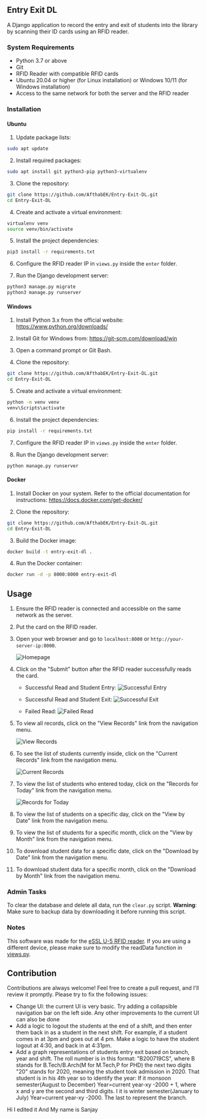 ## Entry Exit DL

A Django application to record the entry and exit of students into the library by scanning their ID cards using an RFID reader.

### System Requirements

- Python 3.7 or above
- Git
- RFID Reader with compatible RFID cards
- Ubuntu 20.04 or higher (for Linux installation) or Windows 10/11 (for Windows installation)
- Access to the same network for both the server and the RFID reader

### Installation

#### Ubuntu

1. Update package lists:

```bash
sudo apt update
```

2. Install required packages:

```bash
sudo apt install git python3-pip python3-virtualenv
```

3. Clone the repository:

```bash
git clone https://github.com/AfthabEK/Entry-Exit-DL.git
cd Entry-Exit-DL
```

4. Create and activate a virtual environment:

```bash
virtualenv venv
source venv/bin/activate
```

5. Install the project dependencies:

```bash
pip3 install -r requirements.txt
```

6. Configure the RFID reader IP in `views.py` inside the `enter` folder.

7. Run the Django development server:

```bash
python3 manage.py migrate
python3 manage.py runserver
```

#### Windows

1. Install Python 3.x from the official website: https://www.python.org/downloads/

2. Install Git for Windows from: https://git-scm.com/download/win

3. Open a command prompt or Git Bash.

4. Clone the repository:

```bash
git clone https://github.com/AfthabEK/Entry-Exit-DL.git
cd Entry-Exit-DL
```

5. Create and activate a virtual environment:

```bash
python -m venv venv
venv\Scripts\activate
```

6. Install the project dependencies:

```bash
pip install -r requirements.txt
```

7. Configure the RFID reader IP in `views.py` inside the `enter` folder.

8. Run the Django development server:

```bash
python manage.py runserver
```


#### Docker
1. Install Docker on your system. Refer to the official documentation for instructions: https://docs.docker.com/get-docker/

2. Clone the repository:

```bash
git clone https://github.com/AfthabEK/Entry-Exit-DL.git
cd Entry-Exit-DL
```

3. Build the Docker image:

```bash
docker build -t entry-exit-dl .
```

4. Run the Docker container:

```bash
docker run -d -p 8000:8000 entry-exit-dl
```   



## Usage

1. Ensure the RFID reader is connected and accessible on the same network as the server.

2. Put the card on the RFID reader.

3. Open your web browser and go to `localhost:8000` or `http://your-server-ip:8000`.

   ![Homepage](screenshots/homepage.png)

4. Click on the "Submit" button after the RFID reader successfully reads the card.

   - Successful Read and Student Entry:
   ![Successful Entry](screenshots/entry_success.png)

   - Successful Read and Student Exit:
   ![Successful Exit](screenshots/exit_success.png)

   - Failed Read:
   ![Failed Read](screenshots/failed_read.png)

5. To view all records, click on the "View Records" link from the navigation menu.

   ![View Records](screenshots/view_records.png)

6. To see the list of students currently inside, click on the "Current Records" link from the navigation menu.

   ![Current Records](screenshots/current_records.png)

7. To view the list of students who entered today, click on the "Records for Today" link from the navigation menu.

   ![Records for Today](screenshots/records_today.png)

8. To view the list of students on a specific day, click on the "View by Date" link from the navigation menu.

9. To view the list of students for a specific month, click on the "View by Month" link from the navigation menu.

10. To download student data for a specific date, click on the "Download by Date" link from the navigation menu.

11. To download student data for a specific month, click on the "Download by Month" link from the navigation menu.

### Admin Tasks

To clear the database and delete all data, run the `clear.py` script. **Warning**: Make sure to backup data by downloading it before running this script.

### Notes
This software was made for the [eSSL U-5 RFID reader](https://www.esslsecurity.com/rfidreaders/u-5).
 If you are using a different device, please make sure to modify the readData
function in [views.py](/enter/views.py).

## Contribution
Contributions are always welcome! Feel free to create a pull request, and I'll review it promptly.
Please try to fix the following issues:
   - Change UI: the current UI is very basic. Try adding a collapsible navigation bar on the left side. Any other improvements to the current UI can also be done
   - Add a logic to logout the students at the end of a shift, and then enter them back in as a student in the next shift. For example, if a student comes in at 3pm and goes out at 4 pm. Make a logic to have the student logout at 4:30, and back in at 4:31pm.
   - Add a graph representations of students entry exit based on branch, year and shift. The roll number is in this format: "B200719CS", where B stands for B.Tech/B.Arch(M for M.Tech,P for PHD) the next two digits "20" stands for 2020, meaning the student took admission in 2020. That student is in his 4th year so to identify the year: If it monsoon semester(August to December) Year=current year-xy -2000 + 1, where x and y are the second and third digits. I it is winter semester(January to July)  Year=current year-xy -2000. The last to represent the branch.


Hi I edited it And My name is Sanjay

